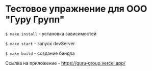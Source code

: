 # Тестовое упражнение для ООО "Гуру Групп"

```$ make install``` - установка зависимостей

```$ make start``` - запуск devServer

```$ make build``` - создание бандла

Ссылка на приложение - https://guru-group.vercel.app/
